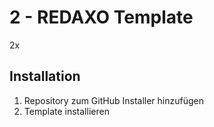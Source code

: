 # 2 - REDAXO Template

2x

## Installation

1. Repository zum GitHub Installer hinzufügen
2. Template installieren
